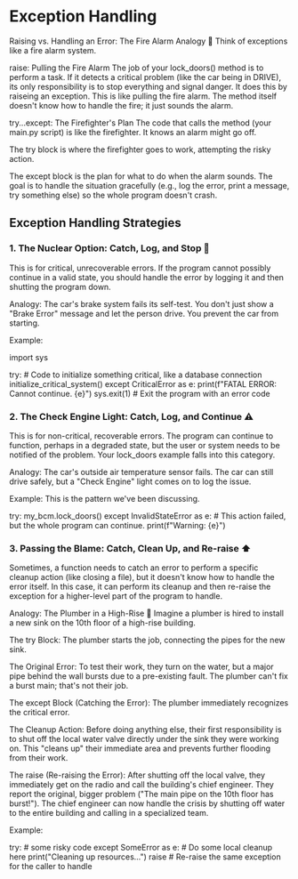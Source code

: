 # Exception Handling

Raising vs. Handling an Error: The Fire Alarm Analogy 🚨
Think of exceptions like a fire alarm system.

raise: Pulling the Fire Alarm
The job of your lock_doors() method is to perform a task. If it detects a critical problem (like the car being in DRIVE), its only responsibility is to stop everything and signal danger. It does this by raiseing an exception. This is like pulling the fire alarm. The method itself doesn't know how to handle the fire; it just sounds the alarm.

try...except: The Firefighter's Plan
The code that calls the method (your main.py script) is like the firefighter. It knows an alarm might go off.

The try block is where the firefighter goes to work, attempting the risky action.

The except block is the plan for what to do when the alarm sounds. The goal is to handle the situation gracefully (e.g., log the error, print a message, try something else) so the whole program doesn't crash.

## Exception Handling Strategies

### 1. The Nuclear Option: Catch, Log, and Stop 🛑
This is for critical, unrecoverable errors. If the program cannot possibly continue in a valid state, you should handle the error by logging it and then shutting the program down.

Analogy: The car's brake system fails its self-test. You don't just show a "Brake Error" message and let the person drive. You prevent the car from starting.

Example:

import sys

try:
    # Code to initialize something critical, like a database connection
    initialize_critical_system()
except CriticalError as e:
    print(f"FATAL ERROR: Cannot continue. {e}")
    sys.exit(1) # Exit the program with an error code

### 2. The Check Engine Light: Catch, Log, and Continue ⚠️
This is for non-critical, recoverable errors. The program can continue to function, perhaps in a degraded state, but the user or system needs to be notified of the problem. Your lock_doors example falls into this category.

Analogy: The car's outside air temperature sensor fails. The car can still drive safely, but a "Check Engine" light comes on to log the issue.

Example: This is the pattern we've been discussing.

try:
    my_bcm.lock_doors()
except InvalidStateError as e:
    # This action failed, but the whole program can continue.
    print(f"Warning: {e}")

### 3. Passing the Blame: Catch, Clean Up, and Re-raise ⬆️
Sometimes, a function needs to catch an error to perform a specific cleanup action (like closing a file), but it doesn't know how to handle the error itself. In this case, it can perform its cleanup and then re-raise the exception for a higher-level part of the program to handle.

Analogy: The Plumber in a High-Rise 🔧
Imagine a plumber is hired to install a new sink on the 10th floor of a high-rise building.

The try Block: The plumber starts the job, connecting the pipes for the new sink.

The Original Error: To test their work, they turn on the water, but a major pipe behind the wall bursts due to a pre-existing fault. The plumber can't fix a burst main; that's not their job.

The except Block (Catching the Error): The plumber immediately recognizes the critical error.

The Cleanup Action: Before doing anything else, their first responsibility is to shut off the local water valve directly under the sink they were working on. This "cleans up" their immediate area and prevents further flooding from their work.

The raise (Re-raising the Error): After shutting off the local valve, they immediately get on the radio and call the building's chief engineer. They report the original, bigger problem ("The main pipe on the 10th floor has burst!"). The chief engineer can now handle the crisis by shutting off water to the entire building and calling in a specialized team.

Example:

try:
    # some risky code
except SomeError as e:
    # Do some local cleanup here
    print("Cleaning up resources...")
    raise # Re-raise the same exception for the caller to handle
